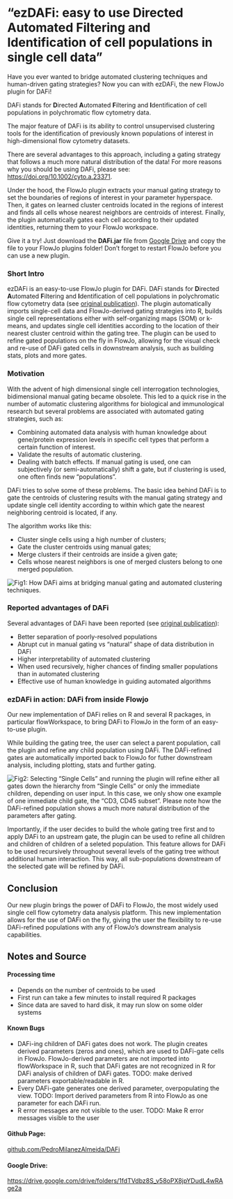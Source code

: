 “ezDAFi: easy to use Directed Automated Filtering and Identification of cell populations in single cell data”
=============================================================================================================

Have you ever wanted to bridge automated clustering techniques and
human-driven gating strategies? Now you can with ezDAFi, the new FlowJo
plugin for DAFi!

DAFi stands for **D**irected **A**utomated **F**iltering and
**I**dentification of cell populations in polychromatic flow cytometry
data.

The major feature of DAFi is its ability to control unsupervised
clustering tools for the identification of previously known populations
of interest in high-dimensional flow cytometry datasets.

There are several advantages to this approach, including a gating
strategy that follows a much more natural distribution of the data! For
more reasons why you should be using DAFi, please see:
<https://doi.org/10.1002/cyto.a.23371>.

Under the hood, the FlowJo plugin extracts your manual gating strategy
to set the boundaries of regions of interest in your parameter
hyperspace. Then, it gates on learned cluster centroids located in the
regions of interest and finds all cells whose nearest neighbors are
centroids of interest. Finally, the plugin automatically gates each cell
according to their updated identities, returning them to your FlowJo
workspace.

Give it a try! Just download the **DAFi.jar** file from [Google
Drive](https://drive.google.com/drive/folders/1fdTVdbz8S_v58oPX8jpYDudL4wRAge2a)
and copy the file to your FlowJo plugins folder! Don’t forget to restart
FlowJo before you can use a new plugin.

<!---  (Give it try! Just download the __DAFi.jar__ file above (soon you will also find it on [FlowJo's Plugin page](https://www.flowjo.com/exchange/#/)) and copy the file to your FlowJo plugins folder! Don't forget to restart FlowJo before using a new plugin.) --->
### Short Intro

ezDAFi is an easy-to-use FlowJo plugin for DAFi. DAFi stands for
**D**irected **A**utomated **F**iltering and **I**dentification of cell
populations in polychromatic flow cytometry data (see [original
publication](https://doi.org/10.1002/cyto.a.23371)). The plugin
automatically imports single-cell data and FlowJo-derived gating
strategies into R, builds single cell representations either with
self-organizing maps (SOM) or k-means, and updates single cell
identities according to the location of their nearest cluster centroid
within the gating tree. The plugin can be used to refine gated
populations on the fly in FlowJo, allowing for the visual check and
re-use of DAFi gated cells in downstream analysis, such as building
stats, plots and more gates.

### Motivation

With the advent of high dimensional single cell interrogation
technologies, bidimensional manual gating became obsolete. This led to a
quick rise in the number of automatic clustering algorithms for
biological and immunological research but several problems are
associated with automated gating strategies, such as:

-   Combining automated data analysis with human knowledge about
    gene/protein expression levels in specific cell types that perform a
    certain function of interest.
-   Validate the results of automatic clustering.
-   Dealing with batch effects. If manual gating is used, one can
    subjectively (or semi-automatically) shift a gate, but if clustering
    is used, one often finds new “populations”.

DAFi tries to solve some of these problems. The basic idea behind DAFi
is to gate the centroids of clustering results with the manual gating
strategy and update single cell identity according to within which gate
the nearest neighboring centroid is located, if any.

The algorithm works like this:

-   Cluster single cells using a high number of clusters;
-   Gate the cluster centroids using manual gates;
-   Merge clusters if their centroids are inside a given gate;
-   Cells whose nearest neighbors is one of merged clusters belong to
    one merged population.

![**Fig1**: How DAFi aims at bridging manual gating and automated
clustering techniques.](Fig1.png)

### Reported advantages of DAFi

Several advantages of DAFi have been reported (see [original
publication](https://doi.org/10.1002/cyto.a.23371)):

-   Better separation of poorly-resolved populations
-   Abrupt cut in manual gating vs “natural” shape of data distribution
    in DAFi
-   Higher interpretability of automated clustering
-   When used recursively, higher chances of finding smaller populations
    than in automated clustering
-   Effective use of human knowledge in guiding automated algorithms

### ezDAFi in action: DAFi from inside Flowjo

Our new implementation of DAFi relies on R and several R packages, in
particular flowWorkspace, to bring DAFi to FlowJo in the form of an
easy-to-use plugin.

While building the gating tree, the user can select a parent population,
call the plugin and refine any child population using DAFi. The
DAFi-refined gates are automatically imported back to FlowJo for futher
downstream analysis, including plotting, stats and further gating.

![**Fig2**: Selecting “Single Cells” and running the plugin will refine
either all gates down the hierarchy from “Single Cells” or only the
immediate children, depending on user input. In this case, we only show
one example of one immediate child gate, the “CD3, CD45 subset”. Please
note how the DAFi-refined population shows a much more natural
distribution of the parameters after gating.](Fig2.png)

Importantly, if the user decides to build the whole gating tree first
and to apply DAFi to an upstream gate, the plugin can be used to refine
all children and children of children of a seleted population. This
feature allows for DAFi to be used recursively throughout several levels
of the gating tree without additional human interaction. This way, all
sub-populations downstream of the selected gate will be refined by DAFi.

Conclusion
----------

Our new plugin brings the power of DAFi to FlowJo, the most widely used
single cell flow cytometry data analysis platform. This new
implementation allows for the use of DAFi on the fly, giving the user
the flexibility to re-use DAFi-refined populations with any of FlowJo’s
downstream analysis capabilities.

Notes and Source
----------------

#### Processing time

-   Depends on the number of centroids to be used
-   First run can take a few minutes to install required R packages
-   Since data are saved to hard disk, it may run slow on some older
    systems

#### Known Bugs

-   DAFi-ing children of DAFi gates does not work. The plugin creates
    derived parameters (zeros and ones), which are used to DAFi-gate
    cells in FlowJo. FlowJo-derived parameters are not imported into
    flowWorkspace in R, such that DAFi gates are not recognized in R for
    DAFi analysis of children of DAFi gates. TODO: make derived
    parameters exportable/readable in R.
-   Every DAFi-gate generates one derived parameter, overpopulating the
    view. TODO: Import derived parameters from R into FlowJo as one
    parameter for each DAFi run.
-   R error messages are not visible to the user. TODO: Make R error
    messages visible to the user

#### Github Page:

[github.com/PedroMilanezAlmeida/DAFi](https://github.com/PedroMilanezAlmeida/DAFi)

#### Google Drive:

<https://drive.google.com/drive/folders/1fdTVdbz8S_v58oPX8jpYDudL4wRAge2a>
